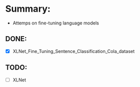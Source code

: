 # Summary:
* Attemps on fine-tuning language models

## DONE:
* [x] XLNet_Fine_Tuning_Sentence_Classification_Cola_dataset

## TODO:
* [ ] XLNet
